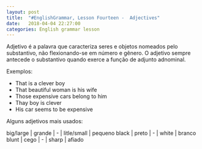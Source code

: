 ```yaml
---
layout: post
title:  "#EnglishGrammar, Lesson Fourteen -  Adjectives"
date:   2018-04-04 22:27:00
categories: English grammar lesson
---
```


Adjetivo é a palavra que caracteriza seres e objetos nomeados pelo substantivo, não flexionando-se em número e gênero. O adjetivo sempre antecede o substantivo quando exerce a função de adjunto adnominal.

Exemplos:

* That is a clever boy
* That beautiful woman is his wife
* Those expensive cars belong to him
* Thay boy is clever
* His car seems to be expensive

Alguns adjetivos mais usados:


big/large | grande | - | litle/small | pequeno
black | preto | - | white | branco
blunt | cego | - | sharp | afiado
